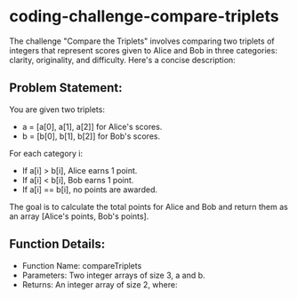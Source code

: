# coding-challenge-compare-triplets

The challenge "Compare the Triplets" involves comparing two triplets of integers that represent scores given to Alice and Bob in three categories: clarity, originality, and difficulty. Here's a concise description:

## Problem Statement:

You are given two triplets:

- a = [a[0], a[1], a[2]] for Alice's scores.
- b = [b[0], b[1], b[2]] for Bob's scores.

For each category i:

- If a[i] > b[i], Alice earns 1 point.
- If a[i] < b[i], Bob earns 1 point.
- If a[i] == b[i], no points are awarded.

The goal is to calculate the total points for Alice and Bob and return them as an array [Alice's points, Bob's points].

## Function Details:

- Function Name: compareTriplets
- Parameters: Two integer arrays of size 3, a and b.
- Returns: An integer array of size 2, where:
